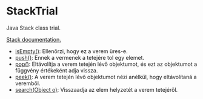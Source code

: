 # StackTrial
Java Stack class trial.

[Stack documentation.](https://docs.oracle.com/javase/7/docs/api/java/util/Stack.html)

* [isEmpty()](https://docs.oracle.com/javase/7/docs/api/java/util/Stack.html#empty()): Ellenőrzi, hogy ez a verem üres-e.
* [push()](https://docs.oracle.com/javase/7/docs/api/java/util/Stack.html#push()): Ennek a vermenek a tetejére tol egy elemet.
* [pop()](https://docs.oracle.com/javase/7/docs/api/java/util/Stack.html#pop()): Eltávolítja a verem tetején lévő objektumot, és ezt az objektumot a függvény értékeként adja vissza.
* [peek()](https://docs.oracle.com/javase/7/docs/api/java/util/Stack.html#peek()): A verem tetején lévő objektumot nézi anélkül, hogy eltávolítaná a veremből.
* [search(Object o)](https://docs.oracle.com/javase/7/docs/api/java/util/Stack.html#search(java.lang.Object)): Visszaadja az elem helyzetét a verem tetejéről.